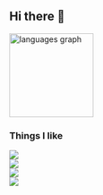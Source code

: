 ## Hi there 👋

<!--
**hydeharris/hydeharris** is a ✨ _special_ ✨ repository because its `README.md` (this file) appears on your GitHub profile.

Here are some ideas to get you started:

- 🔭 I’m currently working on ...
- 🌱 I’m currently learning ...
- 👯 I’m looking to collaborate on ...
- 🤔 I’m looking for help with ...
- 💬 Ask me about ...
- 📫 How to reach me: ...
- 😄 Pronouns: ...
- ⚡ Fun fact: ...
-->
<div align="left">
  <img src="https://github-readme-stats.vercel.app/api/top-langs?username=hydeharris&locale=en&hide_title=false&layout=compact&card_width=320&langs_count=5&theme=dracula&hide_border=false&order=2" height="150" alt="languages graph"  />
</div>

### Things I like

<p align="left">
  <a href="https://skillicons.dev">
    <img src="https://skillicons.dev/icons?i=ts,js,react,css,html" /> <br />
    <img src="https://skillicons.dev/icons?i=cpp,py" /> <br />
    <img src="https://skillicons.dev/icons?i=firebase" /> <br />
    <img src="https://skillicons.dev/icons?i=lua,robloxstudio,blender,figma" />
  </a>
</p>

###
